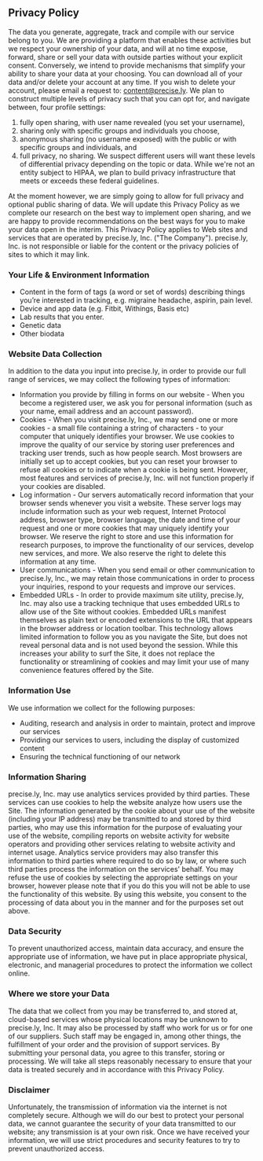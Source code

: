 
## Privacy Policy

The data you generate, aggregate, track and compile with our service belong to you. We are providing a platform that enables these activities but we respect your ownership of your data, and will at no time expose, forward, share or sell your data with outside parties without your explicit consent. Conversely, we intend to provide mechanisms that simplify your ability to share your data at your choosing. You can download all of your data and/or delete your account at any time. If you wish to delete your account, please email a request to: [content@precise.ly](mailto:content@precise.ly). We plan to construct multiple levels of privacy such that you can opt for, and navigate between, four profile settings:

1) fully open sharing, with user name revealed (you set your username), 
2) sharing only with specific groups and individuals
you choose, 
3) anonymous sharing (no username exposed) with the public or with specific groups and individuals, and 
4) full privacy, no sharing. We suspect different users will want these levels of differential privacy depending on the
topic or data. While we're not an entity subject to HIPAA, we plan to build privacy infrastructure that meets or exceeds
these federal guidelines.

At the moment however, we are simply going to allow for full privacy and optional public sharing of data. We will update this Privacy Policy as we complete our research on the best way to implement open sharing, and we are happy to provide recommendations on the best ways for you to make your data open in the interim. This Privacy Policy applies to Web sites and services that are operated by precise.ly, Inc. ("The Company"). precise.ly, Inc. is not responsible or liable for the content or the privacy policies of sites to which it may link. 

### Your Life & Environment Information

* Content in the form of tags (a word or set of words) describing things you’re interested in tracking, e.g. migraine headache, aspirin, pain level.
* Device and app data (e.g. Fitbit, Withings, Basis etc)
* Lab results that you enter.
* Genetic data
* Other biodata

### Website Data Collection

In addition to the data you input into precise.ly, in order to provide our full range of services, we may collect the following types of information: 

* Information you provide by filling in forms on our website - When you become a registered user, we ask you for personal
information (such as your name, email address and an account password).
* Cookies - When you visit precise.ly, Inc., we may send one or more cookies - a small file containing a string of characters - to your computer that uniquely identifies your browser. We use cookies to improve the quality of our service by storing user preferences and tracking user trends, such as how people search. Most browsers are initially set up to accept cookies, but you can reset your browser to refuse all cookies or to indicate when a cookie is being sent. However, most features and services of precise.ly, Inc. will not function properly if your cookies are disabled.
* Log information - Our servers automatically record information that your browser sends whenever you visit a website. These server logs may include information such as your web request, Internet Protocol address, browser type, browser language, the date and time of your request and one or more cookies that may uniquely identify your browser. We reserve the right to store and use this information for research purposes, to improve the functionality of our services, develop new services, and more. We also reserve the right to delete this information at any time.
* User communications - When you send email or other communication to precise.ly, Inc., we may retain those communications in order to process your inquiries, respond to your requests and improve our services.
* Embedded URLs - In order to provide maximum site utility, precise.ly, Inc. may also use a tracking technique that uses embedded URLs to allow use of the Site without cookies. Embedded URLs manifest themselves as plain text or encoded extensions to the URL that appears in the browser address or location toolbar. This technology allows limited information to follow you as you navigate the Site, but does not reveal personal data and is not used beyond the session. While this increases your ability to surf the Site, it does not replace the functionality or streamlining of cookies and may limit your use of many convenience features offered by the Site.

### Information Use
We use information we collect for the following purposes:

* Auditing, research and analysis in order to maintain, protect and improve our services
* Providing our services to users, including the display of customized content
* Ensuring the technical functioning of our network

### Information Sharing
precise.ly, Inc. may use analytics services provided by third parties. These services can use cookies to help the website analyze how users use the Site. The information generated by the cookie about your use of the website (including your IP address) may be transmitted to and stored by third parties, who may use this information for the purpose of evaluating your use of the website, compiling reports on website activity for website operators and providing other services relating to website activity and internet usage. Analytics service providers may also transfer this information to third parties where required to do so by law, or where such third parties process the information on the services' behalf. You may refuse the use of cookies by selecting the appropriate settings on your browser, however please note that if you do this you will not be able to use the functionality of this website. By using this website, you consent to the processing of data about you in the manner and for the purposes set out above.

### Data Security
To prevent unauthorized access, maintain data accuracy, and ensure the appropriate use of information, we have put in place appropriate physical, electronic, and managerial procedures to protect the information we collect online.

### Where we store your Data
The data that we collect from you may be transferred to, and stored at, cloud-based services whose physical locations may be unknown to precise.ly, Inc. It may also be processed by staff who work for us or for one of our suppliers. Such staff may be engaged in, among other things, the fulfillment of your order and the provision of support services. By submitting your personal data, you agree to this transfer, storing or processing. We will take all steps reasonably necessary to ensure that your data is treated securely and in accordance with this Privacy Policy.

### Disclaimer
Unfortunately, the transmission of information via the internet is not completely secure. Although we will do our best to protect your personal data, we cannot guarantee the security of your data transmitted to our website; any transmission is at your own risk. Once we have received your information, we will use strict procedures and security features to try to prevent unauthorized access.

